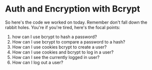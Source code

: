 # Auth and Encryption with Bcrypt

So here's the code we worked on today. Remember don't fall down the rabbit holes. You're if you're tired, here's the focal points:

1. how can I use bcrypt to hash a password?
2. How can I use bcrypt to compare a password to a hash?
3. How can I use cookies bcrypt to create a user?
4. How can I use cookies and bcrypt to log in a user?
5. How can I see the currently logged in user?
6. How can I log out a user?